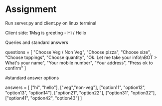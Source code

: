 # Assignment

Run server.py and client.py on linux terminal

Client side:
1Msg is greeting - Hi / Hello

Queries and standard answers

questions = [
    "Choose Veg / Non Veg",
    "Choose pizza",
    "Choose size",
    "Choose toppings",
    "Choose quantity",
    "Ok. Let me take your info\nBOT > What's your name",
    "Your mobile number",
    "Your address",
    "Press ok to confirm"
]

#standard answer options


answers = [
    ["hi", "hello"],
    ["veg","non-veg"],
    ["option11", "option12", "option13", "option14"],
    ["option21", "option22"],
    ["option31", "option32"],
    ["option41", "option42", "option43"]
]
